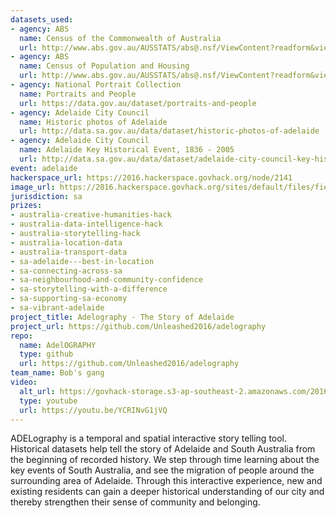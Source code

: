 ```yaml
---
datasets_used:
- agency: ABS
  name: Census of the Commonwealth of Australia
  url: http://www.abs.gov.au/AUSSTATS/abs@.nsf/ViewContent?readform&view=ProductsbyCatalogue&Action=Expand&Num=2.2
- agency: ABS
  name: Census of Population and Housing
  url: http://www.abs.gov.au/AUSSTATS/abs@.nsf/ViewContent?readform&view=ProductsbyCatalogue&Action=Expand&Num=2.2
- agency: National Portrait Collection
  name: Portraits and People
  url: https://data.gov.au/dataset/portraits-and-people
- agency: Adelaide City Council
  name: Historic photos of Adelaide
  url: http://data.sa.gov.au/data/dataset/historic-photos-of-adelaide
- agency: Adelaide City Council
  name: Adelaide Key Historical Event, 1836 - 2005
  url: http://data.sa.gov.au/data/dataset/adelaide-city-council-key-historical-dates
event: adelaide
hackerspace_url: https://2016.hackerspace.govhack.org/node/2141
image_url: https://2016.hackerspace.govhack.org/sites/default/files/field/image/adelographyiconjpg.jpg
jurisdiction: sa
prizes:
- australia-creative-humanities-hack
- australia-data-intelligence-hack
- australia-storytelling-hack
- australia-location-data
- australia-transport-data
- sa-adelaide---best-in-location
- sa-connecting-across-sa
- sa-neighbourhood-and-community-confidence
- sa-storytelling-with-a-difference
- sa-supporting-sa-economy
- sa-vibrant-adelaide
project_title: Adelography - The Story of Adelaide
project_url: https://github.com/Unleashed2016/adelography
repo:
  name: AdelOGRAPHY
  type: github
  url: https://github.com/Unleashed2016/adelography
team_name: Bob's gang
video:
  alt_url: https://govhack-storage.s3-ap-southeast-2.amazonaws.com/2016/adelographynew.mp4
  type: youtube
  url: https://youtu.be/YCRINvG1jVQ
---
```


ADELography is a temporal and spatial interactive story telling tool. Historical datasets help tell the story of Adelaide and South Australia from the beginning of recorded history. We step through time learning about the key events of South Australia, and see the migration of people around the surrounding area of Adelaide.
Through this interactive experience, new and existing residents can gain a deeper historical understanding of our city and thereby strengthen their sense of community and belonging.